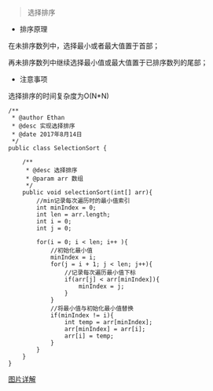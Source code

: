 >选择排序

- 排序原理

在未排序数列中，选择最小或者最大值置于首部；

再未排序数列中继续选择最小值或最大值置于已排序数列的尾部；

- 注意事项

选择排序的时间复杂度为O(N*N)

```
/**
 * @author Ethan
 * @desc 实现选择排序
 * @date 2017年8月14日
 */
public class SelectionSort {
	
	/**
	 * @desc 选择排序
	 * @param arr 数组
	 */
	public void selectionSort(int[] arr){
		//min记录每次遍历时的最小值索引
		int minIndex = 0;
		int len = arr.length;
		int i = 0;
		int j = 0;
		
		for(i = 0; i < len; i++ ){
			//初始化最小值
			minIndex = i;
			for(j = i + 1; j < len; j++){
				//记录每次遍历最小值下标
				if(arr[j] < arr[minIndex]){
					minIndex = j;
				}
			}
			//将最小值与初始化最小值替换
			if(minIndex != i){
				int temp = arr[minIndex];
				arr[minIndex] = arr[i];
				arr[i] = temp;
			}
		}
	}
}
```

[图片详解](http://images.cnitblog.com/i/497634/201403/130003333397123.jpg)
